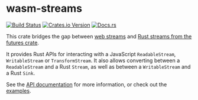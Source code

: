 # wasm-streams

[![Build Status](https://img.shields.io/github/workflow/status/MattiasBuelens/wasm-streams/CI.svg)](https://github.com/MattiasBuelens/wasm-streams)
[![Crates.io Version](https://img.shields.io/crates/v/wasm-streams.svg)](https://crates.io/crates/wasm-streams)
[![Docs.rs](https://img.shields.io/badge/docs-latest-blue.svg)](https://docs.rs/wasm-streams)

This crate bridges the gap between [web streams](https://developer.mozilla.org/en-US/docs/Web/API/Streams_API) 
and [Rust streams from the futures crate](https://developer.mozilla.org/en-US/docs/Web/API/Streams_API).

It provides Rust APIs for interacting with a JavaScript `ReadableStream`, `WritableStream` or `TransformStream`.
It also allows converting between a `ReadableStream` and a Rust `Stream`, 
as well as between a `WritableStream` and a Rust `Sink`.

See the [API documentation](https://docs.rs/wasm-streams) for more information,
or check out the [examples](https://github.com/MattiasBuelens/wasm-streams/tree/master/examples).
